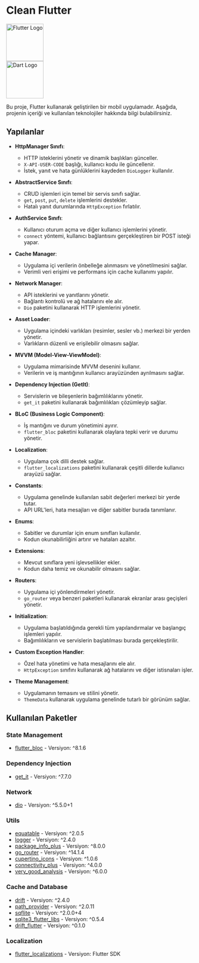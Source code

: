 # Clean Flutter

<img src="https://storage.googleapis.com/cms-storage-bucket/ec64036b4eacc9f3fd73.svg" alt="Flutter Logo" width="100" height="100"/> <br/> <img src="https://dart.dev/assets/img/logo/logo-white-text.svg" alt="Dart Logo" width="100" height="100"/>

Bu proje, Flutter kullanarak geliştirilen bir mobil uygulamadır. Aşağıda, projenin içeriği ve kullanılan teknolojiler hakkında bilgi bulabilirsiniz.

## Yapılanlar

- **HttpManager Sınıfı**: 
  - HTTP isteklerini yönetir ve dinamik başlıkları günceller.
  - `X-API-USER-CODE` başlığı, kullanıcı kodu ile güncellenir.
  - İstek, yanıt ve hata günlüklerini kaydeden `DioLogger` kullanılır.

- **AbstractService Sınıfı**: 
  - CRUD işlemleri için temel bir servis sınıfı sağlar.
  - `get`, `post`, `put`, `delete` işlemlerini destekler.
  - Hatalı yanıt durumlarında `HttpException` fırlatılır.

- **AuthService Sınıfı**: 
  - Kullanıcı oturum açma ve diğer kullanıcı işlemlerini yönetir.
  - `connect` yöntemi, kullanıcı bağlantısını gerçekleştiren bir POST isteği yapar.

- **Cache Manager**:
  - Uygulama içi verilerin önbelleğe alınmasını ve yönetilmesini sağlar.
  - Verimli veri erişimi ve performans için cache kullanımı yapılır.

- **Network Manager**:
  - API isteklerini ve yanıtlarını yönetir.
  - Bağlantı kontrolü ve ağ hatalarını ele alır.
  - `Dio` paketini kullanarak HTTP işlemlerini yönetir.

- **Asset Loader**:
  - Uygulama içindeki varlıkları (resimler, sesler vb.) merkezi bir yerden yönetir.
  - Varlıkların düzenli ve erişilebilir olmasını sağlar.

- **MVVM (Model-View-ViewModel)**:
  - Uygulama mimarisinde MVVM desenini kullanır.
  - Verilerin ve iş mantığının kullanıcı arayüzünden ayrılmasını sağlar.

- **Dependency Injection (GetIt)**:
  - Servislerin ve bileşenlerin bağımlılıklarını yönetir.
  - `get_it` paketini kullanarak bağımlılıkları çözümleyip sağlar.

- **BLoC (Business Logic Component)**:
  - İş mantığını ve durum yönetimini ayırır.
  - `flutter_bloc` paketini kullanarak olaylara tepki verir ve durumu yönetir.

- **Localization**:
  - Uygulama çok dilli destek sağlar.
  - `flutter_localizations` paketini kullanarak çeşitli dillerde kullanıcı arayüzü sağlar.

- **Constants**:
  - Uygulama genelinde kullanılan sabit değerleri merkezi bir yerde tutar.
  - API URL'leri, hata mesajları ve diğer sabitler burada tanımlanır.

- **Enums**:
  - Sabitler ve durumlar için enum sınıfları kullanılır.
  - Kodun okunabilirliğini artırır ve hataları azaltır.

- **Extensions**:
  - Mevcut sınıflara yeni işlevsellikler ekler.
  - Kodun daha temiz ve okunabilir olmasını sağlar.

- **Routers**:
  - Uygulama içi yönlendirmeleri yönetir.
  - `go_router` veya benzeri paketleri kullanarak ekranlar arası geçişleri yönetir.

- **Initialization**:
  - Uygulama başlatıldığında gerekli tüm yapılandırmalar ve başlangıç işlemleri yapılır.
  - Bağımlılıkların ve servislerin başlatılması burada gerçekleştirilir.

- **Custom Exception Handler**:
  - Özel hata yönetimi ve hata mesajlarını ele alır.
  - `HttpException` sınıfını kullanarak ağ hatalarını ve diğer istisnaları işler.

- **Theme Management**:
  - Uygulamanın temasını ve stilini yönetir.
  - `ThemeData` kullanarak uygulama genelinde tutarlı bir görünüm sağlar.

## Kullanılan Paketler

### State Management
- [flutter_bloc](https://pub.dev/packages/flutter_bloc) - Versiyon: ^8.1.6

### Dependency Injection
- [get_it](https://pub.dev/packages/get_it) - Versiyon: ^7.7.0

### Network
- [dio](https://pub.dev/packages/dio) - Versiyon: ^5.5.0+1

### Utils
- [equatable](https://pub.dev/packages/equatable) - Versiyon: ^2.0.5
- [logger](https://pub.dev/packages/logger) - Versiyon: ^2.4.0
- [package_info_plus](https://pub.dev/packages/package_info_plus) - Versiyon: ^8.0.0
- [go_router](https://pub.dev/packages/go_router) - Versiyon: ^14.1.4
- [cupertino_icons](https://pub.dev/packages/cupertino_icons) - Versiyon: ^1.0.6
- [connectivity_plus](https://pub.dev/packages/connectivity_plus) - Versiyon: ^4.0.0
- [very_good_analysis](https://pub.dev/packages/very_good_analysis) - Versiyon: ^6.0.0

### Cache and Database
- [drift](https://pub.dev/packages/drift) - Versiyon: ^2.4.0
- [path_provider](https://pub.dev/packages/path_provider) - Versiyon: ^2.0.11
- [sqflite](https://pub.dev/packages/sqflite) - Versiyon: ^2.0.0+4
- [sqlite3_flutter_libs](https://pub.dev/packages/sqlite3_flutter_libs) - Versiyon: ^0.5.4
- [drift_flutter](https://pub.dev/packages/drift_flutter) - Versiyon: ^0.1.0

### Localization
- [flutter_localizations](https://flutter.dev/docs/development/accessibility-and-localization/internationalization) - Versiyon: Flutter SDK
